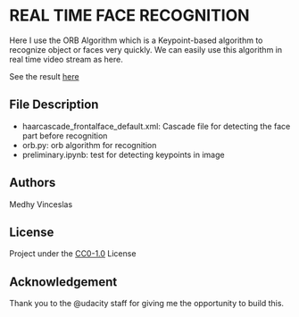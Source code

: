 # REAL TIME FACE RECOGNITION

Here I use the ORB Algorithm which is a Keypoint-based algorithm to recognize object or faces very quickly. 
We can easily use this algorithm in real time video stream as here.

See the result <a href="https://www.instagram.com/p/BvjrjKhIUgL/">here</a>

## File Description
- haarcascade_frontalface_default.xml: Cascade file for detecting the face part before recognition 
- orb.py: orb algorithm for recognition
- preliminary.ipynb: test for detecting keypoints in image

## Authors
Medhy Vinceslas

## License
Project under the <a href='https://choosealicense.com/licenses/cc0-1.0/'>CC0-1.0</a> License

## Acknowledgement
Thank you to the @udacity staff for giving me the opportunity to build this.

